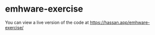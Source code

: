 # emhware-exercise

You can view a live version of the code at https://hassan.app/emhware-exercise/

